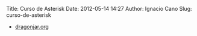 Title: Curso de Asterisk
Date: 2012-05-14 14:27
Author: Ignacio Cano
Slug: curso-de-asterisk

- [dragonjar.org][]

  [dragonjar.org]: http://www.dragonjar.org/curso-de-asterisk.xhtml
    "Curso de Asterisk"
